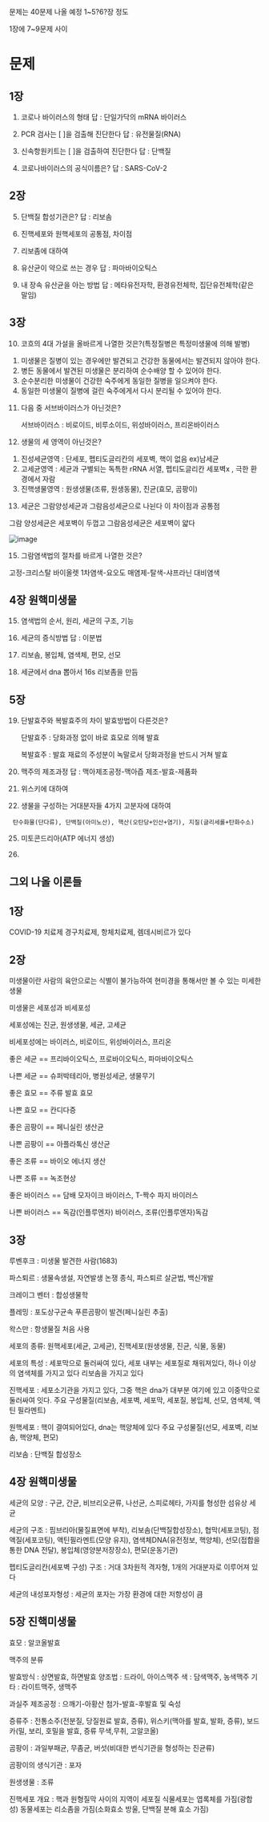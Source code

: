  문제는 40문제 나올 예정 1~5?6?장 정도  
    
  1장에 7~9문제 사이  
    
  # 문제
        
  ## 1장
     
  1. 코로나 바이러스의 형태 답 : 단일가닥의 mRNA 바이러스
    
  2. PCR 검사는 [   ]을 검출해 진단한다  답 : 유전물질(RNA)
    
  3. 신속항원키트는 [  ]을 검출하여 진단한다 답 : 단백질
    
  4. 코로나바이러스의 공식이름은? 답 : SARS-CoV-2  

  ## 2장  
    
  5. 단백질 합성기관은? 답 : 리보솜
      
  6. 진핵세포와 원핵세포의 공통점, 차이점
      
  7. 리보좀에 대하여
    
  8. 유산균이 약으로 쓰는 경우 답 : 파마바이오틱스
     
  9. 내 장속 유산균을 아는 방법 답 : 메타유전자학, 환경유전체학, 집단유전체학(같은 말임)
    
  ## 3장  
    
  10. 코흐의 4대 가설을 올바르게 나열한 것은?(특정질병은 특정미생물에 의해 발병)
   
  1) 미생물은 질병이 있는 경우에만 발견되고 건강한 동물에서는 발견되지 않아야 한다.
  2) 병든 동물에서 발견된 미생물은 분리하여 순수배양 할 수 있어야 한다.
  3) 순수분리한 미생물이 건강한 숙주에게 동일한 질병을 일으켜야 한다.
  4) 동일한 미생물이 질병에 걸린 숙주에게서 다시 분리될 수 있어야 한다.
   
  11. 다음 중 서브바이러스가 아닌것은?
   
      서브바이러스 : 비로이드, 비루소이드, 위성바이러스, 프리온바이러스
                
  12. 생물의 세 영역이 아닌것은?
  
  1) 진성세균영역 : 단세포, 펩티도글리칸의 세포벽, 핵이 없음 ex)남세균
  2) 고세균영역 : 세균과 구별되는 독특한 rRNA 서열, 펩티도글리칸 세포벽x , 극한 환경에서 자람
  3) 진핵생물영역 : 원생생물(조류, 원생동물), 진균(효모, 곰팡이)
      
  13. 세균은 그람양성세균과 그람음성세균으로 나뉜다 이 차이점과 공통점

  그람 양성세균은 세포벽이 두껍고 그람음성세균은 세포벽이 얇다


![image](https://github.com/gryrryfh/Microbiology-and-Biotechnology/assets/50912987/5cc56334-dc50-4ef5-8bf4-2e6349c81def)
        
  15. 그람염색법의 절차를 바르게 나열한 것은?
  
고정-크리스탈 바이올렛 1차염색-요오도 매염제-탈색-샤프라닌 대비염색
        
  ## 4장 원핵미생물
    
  15. 염색법의 순서, 원리, 세균의 구조, 기능
      
  16. 세균의 증식방법 답 : 이분법
        
  17. 리보솜, 봉입체, 염색체, 편모, 선모
       
  18. 세균에서 dna 뽑아서 16s 리보좀을 만듬
        
  ## 5장  
    
  19. 단발효주와 복발효주의 차이 발효방법이 다른것은?
        
      단발효주 : 당화과정 없이 바로 효모로 의해 발효
        
      복발효주 : 발효 재료의 주성분이 녹말로서 당화과정을 반드시 거쳐 발효
          
  21. 맥주의 제조과정 답 : 맥아제조공정-맥아즙 제조-발효-제품화  
        
  22. 위스키에 대하여
        
  23. 생물을 구성하는 거대분자들 4가지 고분자에 대하여
        
     탄수화물(단다류), 단백질(아미노산), 핵산(오탄당+인산+염기), 지질(글리세롤+탄화수소)
     
  25. 미토콘드리아(ATP 에너지 생성)

  26. 








        
## 그외 나올 이론들  
  
## 1장  
  
   COVID-19 치료제 경구치료제, 항체치료제, 렘데시비르가 있다  
     
## 2장  
  
   미생물이란 사람의 육안으로는 식별이 불가능하여 현미경을 통해서만 볼 수 있는 미세한 생물
     
   미생물은 세포성과 비세포성
     
   세포성에는 진균, 원생생물, 세균, 고세균
     
   비세포성에는 바이러스, 비로이드, 위성바이러스, 프리온
     
   좋은 세균 == 프리바이오틱스, 프로바이오틱스, 파마바이오틱스
     
   나쁜 세균 == 슈퍼박테리아, 병원성세균, 생물무기 
     
   좋은 효모 == 주류 발효 효모
     
   나쁜 효모 == 칸디다증
     
   좋은 곰팡이 == 페니실린 생산균
     
   나쁜 곰팡이 == 아플라톡신 생산균
     
   좋은 조류 == 바이오 에너지 생산
     
   나쁜 조류 == 녹조현상
     
   좋은 바이러스 == 담배 모자이크 바이러스, T-짝수 파지 바이러스
     
   나쁜 바이러스 == 독감(인플루엔자) 바이러스, 조류(인플루엔자)독감
  
## 3장
     
   루벤후크 : 미생물 발견한 사람(1683)
     
   파스퇴르 : 생물속생설, 자연발생 논쟁 종식, 파스퇴르 살균법, 백신개발
     
   크레이그 벤터 : 합성생물학
     
   플레밍 : 포도상구균속 푸른곰팡이 발견(페니실린 추출)
     
   왁스만 : 항생물질 처음 사용

   세포의 종류: 원핵세포(세균, 고세균), 진핵세포(원생생물, 진균, 식물, 동물)  

   세포의 특성 : 세포막으로 둘러싸여 있다, 세포 내부는 세포질로 채워져있다, 하나 이상의 염색체를 가지고 있다
   리보솜을 가지고 있다

   진핵세포 : 세포소기관을 가지고 있다, 그중 핵은 dna가 대부분 여기에 있고 이중막으로 둘러싸여 잇다.
              주요 구성물질(리보솜, 세포벽, 세포막, 세포질, 봉입체, 선모, 염색체, 액틴 필라멘트)
  
   원핵세포 : 핵이 결여되어있다, dna는 핵양체에 있다
             주요 구성물질(선모, 세포벽, 리보솜, 핵양체, 편모)

   리보솜 : 단백질 합성장소

## 4장 원핵미생물  
  
 세균의 모양 : 구균, 간균, 비브리오균류, 나선균, 스피로헤타, 가지를 형성한 섬유상 세균
   
 세균의 구조 : 핌브리아(물질표면에 부착), 리보솜(단백질합성장소), 협막(세포코팅), 점액질(세포코팅), 액틴필라멘트(모양 유지), 염색체DNA(유전정보, 핵양체), 선모(접합을 통한 DNA 전달), 봉입체(영양분저장장소), 편모(운동기관)

펩티도글리칸(세포벽 구성) 구조 : 거대 3차원적 격자형, 1개의 거대분자로 이루어져 있다

세균의 내성포자형성 : 세균의 포자는 가장 환경에 대한 저항성이 큼

## 5장 진핵미생물
  
효모 : 알코올발효  
  
맥주의 분류  
  
발효방식 : 상면발효, 하면발효
양조법 : 드라이, 아이스맥주
색 : 담색맥주, 농색맥주 
기타 : 라이트맥주, 생맥주

과실주 제조공정 : 으깨기-아황산 첨가-발효-후발효 및 숙성

증류주 : 전통소주(전분질, 당질원료 발효, 증류), 위스키(맥아를 발효, 발화, 증류), 보드카(밀, 보리, 호밀을 발효, 증류 무색,무취, 고알코올)

곰팡이 : 과일부패균, 무좀균, 버섯(비대한 번식기관을 형성하는 진균류) 
  
곰팡이의 생식기관 : 포자

원생생물 : 조류

진핵세포 개요 : 핵과 원형질막 사이의 지역이 세포질
               식물세포는 엽록체를 가짐(광합성)
               동물세포는 리소좀을 가짐(소화효소 방울, 단백질 분해 효소 가짐)

  
